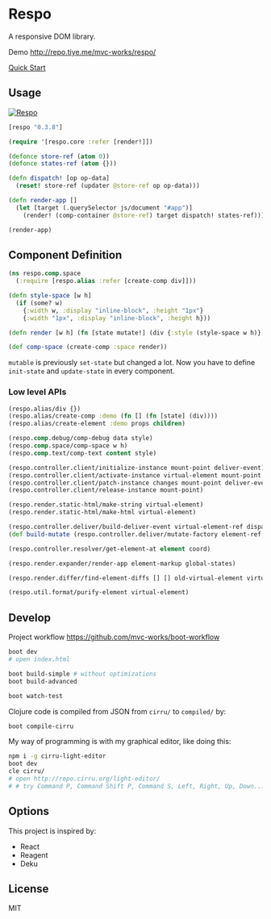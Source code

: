 
# Respo

A responsive DOM library.

Demo http://repo.tiye.me/mvc-works/respo/

[Quick Start](https://github.com/mvc-works/respo/wiki/Quick-Start)

## Usage

[![Respo](https://img.shields.io/clojars/v/respo/respo.svg)](https://clojars.org/respo/respo)

```clojure
[respo "0.3.8"]
```

```clojure
(require '[respo.core :refer [render!]])

(defonce store-ref (atom 0))
(defonce states-ref (atom {}))

(defn dispatch! [op op-data]
  (reset! store-ref (updater @store-ref op op-data)))

(defn render-app []
  (let [target (.querySelector js/document "#app")]
    (render! (comp-container @store-ref) target dispatch! states-ref)))

(render-app)
```

## Component Definition

```clojure
(ns respo.comp.space
  (:require [respo.alias :refer [create-comp div]]))

(defn style-space [w h]
  (if (some? w)
    {:width w, :display "inline-block", :height "1px"}
    {:width "1px", :display "inline-block", :height h}))

(defn render [w h] (fn [state mutate!] (div {:style (style-space w h)})))

(def comp-space (create-comp :space render))
```

`mutable` is previously `set-state` but changed a lot.
Now you have to define `init-state` and `update-state` in every component.

### Low level APIs

```clojure
(respo.alias/div {})
(respo.alias/create-comp :demo (fn [] (fn [state] (div))))
(respo.alias/create-element :demo props children)

(respo.comp.debug/comp-debug data style)
(respo.comp.space/comp-space w h)
(respo.comp.text/comp-text content style)

(respo.controller.client/initialize-instance mount-point deliver-event)
(respo.controller.client/activate-instance virtual-element mount-point deliver-event)
(respo.controller.client/patch-instance changes mount-point deliver-event)
(respo.controller.client/release-instance mount-point)

(respo.render.static-html/make-string virtual-element)
(respo.render.static-html/make-html virtual-element)

(respo.controller.deliver/build-deliver-event virtual-element-ref dispatch! states-ref)
(def build-mutate (respo.controller.deliver/mutate-factory element-ref states-ref))

(respo.controller.resolver/get-element-at element coord)

(respo.render.expander/render-app element-markup global-states)

(respo.render.differ/find-element-diffs [] [] old-virtual-element virtual-element)

(respo.util.format/purify-element virtual-element)
```

## Develop

Project workflow https://github.com/mvc-works/boot-workflow

```bash
boot dev
# open index.html
```

```bash
boot build-simple # without optimizations
boot build-advanced
```

```bash
boot watch-test
```

Clojure code is compiled from JSON from `cirru/` to `compiled/` by:

```bash
boot compile-cirru
```

My way of programming is with my graphical editor, like doing this:

```bash
npm i -g cirru-light-editor
boot dev
cle cirru/
# open http://repo.cirru.org/light-editor/
# # try Command P, Command Shift P, Command S, Left, Right, Up, Down...
```

## Options

This project is inspired by:

* React
* Reagent
* Deku

## License

MIT
